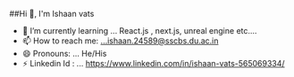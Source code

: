 ##Hi 👋, I'm Ishaan vats
- 🌱 I’m currently learning ... React.js , next.js, unreal engine etc....
- 📫 How to reach me: ...ishaan.24589@sscbs.du.ac.in
- 😄 Pronouns: ... He/His
- ⚡ Linkedin Id : ... https://www.linkedin.com/in/ishaan-vats-565069334/

